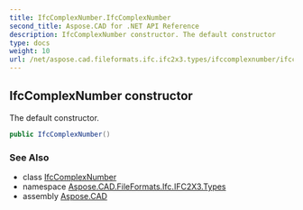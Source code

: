 ```yaml
---
title: IfcComplexNumber.IfcComplexNumber
second_title: Aspose.CAD for .NET API Reference
description: IfcComplexNumber constructor. The default constructor
type: docs
weight: 10
url: /net/aspose.cad.fileformats.ifc.ifc2x3.types/ifccomplexnumber/ifccomplexnumber/
---
```

## IfcComplexNumber constructor

The default constructor.

```csharp
public IfcComplexNumber()
```

### See Also

* class [IfcComplexNumber](../)
* namespace [Aspose.CAD.FileFormats.Ifc.IFC2X3.Types](../../ifccomplexnumber/)
* assembly [Aspose.CAD](../../../)


